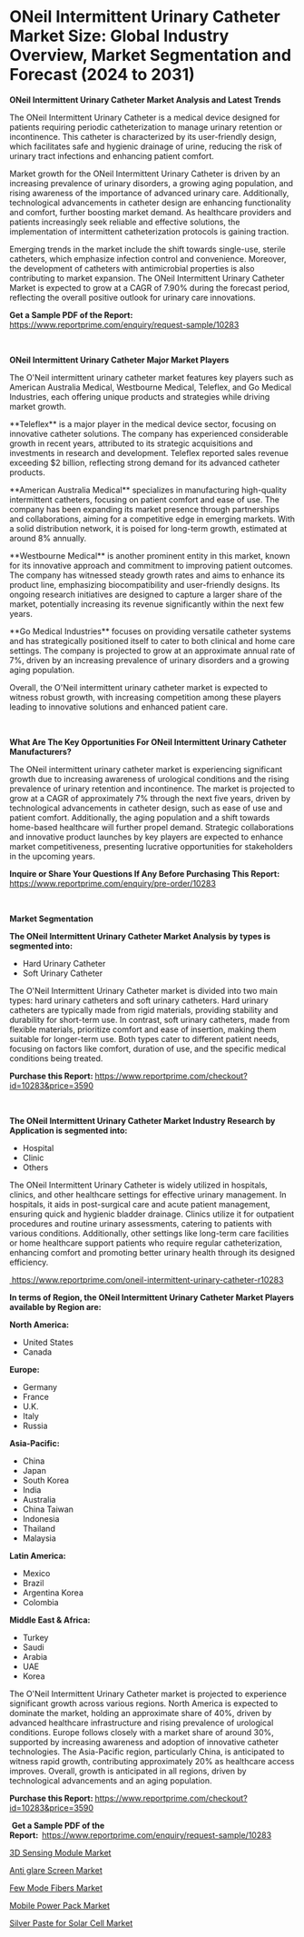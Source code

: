 <p><h1>ONeil Intermittent Urinary Catheter Market Size: Global Industry Overview, Market Segmentation and Forecast (2024 to 2031)</h1></p><p><strong>ONeil Intermittent Urinary Catheter Market Analysis and Latest Trends</strong></p>
<p><p>The ONeil Intermittent Urinary Catheter is a medical device designed for patients requiring periodic catheterization to manage urinary retention or incontinence. This catheter is characterized by its user-friendly design, which facilitates safe and hygienic drainage of urine, reducing the risk of urinary tract infections and enhancing patient comfort. </p><p>Market growth for the ONeil Intermittent Urinary Catheter is driven by an increasing prevalence of urinary disorders, a growing aging population, and rising awareness of the importance of advanced urinary care. Additionally, technological advancements in catheter design are enhancing functionality and comfort, further boosting market demand. As healthcare providers and patients increasingly seek reliable and effective solutions, the implementation of intermittent catheterization protocols is gaining traction. </p><p>Emerging trends in the market include the shift towards single-use, sterile catheters, which emphasize infection control and convenience. Moreover, the development of catheters with antimicrobial properties is also contributing to market expansion. The ONeil Intermittent Urinary Catheter Market is expected to grow at a CAGR of 7.90% during the forecast period, reflecting the overall positive outlook for urinary care innovations.</p></p>
<p><strong>Get a Sample PDF of the Report:&nbsp;</strong> <a href="https://www.reportprime.com/enquiry/request-sample/10283?utm_campaign=2015&utm_medium=2&utm_source=Github&utm_content=ia&utm_term=25122024&utm_id=oneil-intermittent-urinary-catheter">https://www.reportprime.com/enquiry/request-sample/10283</a></p>
<p>&nbsp;</p>
<p><strong>ONeil Intermittent Urinary Catheter Major Market Players</strong></p>
<p><p>The O'Neil intermittent urinary catheter market features key players such as American Australia Medical, Westbourne Medical, Teleflex, and Go Medical Industries, each offering unique products and strategies while driving market growth.</p><p>**Teleflex** is a major player in the medical device sector, focusing on innovative catheter solutions. The company has experienced considerable growth in recent years, attributed to its strategic acquisitions and investments in research and development. Teleflex reported sales revenue exceeding $2 billion, reflecting strong demand for its advanced catheter products.</p><p>**American Australia Medical** specializes in manufacturing high-quality intermittent catheters, focusing on patient comfort and ease of use. The company has been expanding its market presence through partnerships and collaborations, aiming for a competitive edge in emerging markets. With a solid distribution network, it is poised for long-term growth, estimated at around 8% annually.</p><p>**Westbourne Medical** is another prominent entity in this market, known for its innovative approach and commitment to improving patient outcomes. The company has witnessed steady growth rates and aims to enhance its product line, emphasizing biocompatibility and user-friendly designs. Its ongoing research initiatives are designed to capture a larger share of the market, potentially increasing its revenue significantly within the next few years.</p><p>**Go Medical Industries** focuses on providing versatile catheter systems and has strategically positioned itself to cater to both clinical and home care settings. The company is projected to grow at an approximate annual rate of 7%, driven by an increasing prevalence of urinary disorders and a growing aging population.</p><p>Overall, the O'Neil intermittent urinary catheter market is expected to witness robust growth, with increasing competition among these players leading to innovative solutions and enhanced patient care.</p></p>
<p>&nbsp;</p>
<p><strong>What Are The Key Opportunities For ONeil Intermittent Urinary Catheter Manufacturers?</strong></p>
<p><p>The ONeil intermittent urinary catheter market is experiencing significant growth due to increasing awareness of urological conditions and the rising prevalence of urinary retention and incontinence. The market is projected to grow at a CAGR of approximately 7% through the next five years, driven by technological advancements in catheter design, such as ease of use and patient comfort. Additionally, the aging population and a shift towards home-based healthcare will further propel demand. Strategic collaborations and innovative product launches by key players are expected to enhance market competitiveness, presenting lucrative opportunities for stakeholders in the upcoming years.</p></p>
<p><strong>Inquire or Share Your Questions If Any Before Purchasing This Report:</strong> <a href="https://www.reportprime.com/enquiry/pre-order/10283?utm_campaign=2015&utm_medium=2&utm_source=Github&utm_content=ia&utm_term=25122024&utm_id=oneil-intermittent-urinary-catheter">https://www.reportprime.com/enquiry/pre-order/10283</a></p>
<p>&nbsp;</p>
<p><strong>Market Segmentation</strong></p>
<p><strong>The ONeil Intermittent Urinary Catheter Market Analysis by types is segmented into:</strong></p>
<p><ul><li>Hard Urinary Catheter</li><li>Soft Urinary Catheter</li></ul></p>
<p><p>The O'Neil Intermittent Urinary Catheter market is divided into two main types: hard urinary catheters and soft urinary catheters. Hard urinary catheters are typically made from rigid materials, providing stability and durability for short-term use. In contrast, soft urinary catheters, made from flexible materials, prioritize comfort and ease of insertion, making them suitable for longer-term use. Both types cater to different patient needs, focusing on factors like comfort, duration of use, and the specific medical conditions being treated.</p></p>
<p><strong>Purchase this Report:&nbsp;</strong><a href="https://www.reportprime.com/checkout?id=10283&price=3590&utm_campaign=2015&utm_medium=2&utm_source=Github&utm_content=ia&utm_term=25122024&utm_id=oneil-intermittent-urinary-catheter">https://www.reportprime.com/checkout?id=10283&price=3590</a></p>
<p>&nbsp;</p>
<p><strong>The ONeil Intermittent Urinary Catheter Market Industry Research by Application is segmented into:</strong></p>
<p><ul><li>Hospital</li><li>Clinic</li><li>Others</li></ul></p>
<p><p>The ONeil Intermittent Urinary Catheter is widely utilized in hospitals, clinics, and other healthcare settings for effective urinary management. In hospitals, it aids in post-surgical care and acute patient management, ensuring quick and hygienic bladder drainage. Clinics utilize it for outpatient procedures and routine urinary assessments, catering to patients with various conditions. Additionally, other settings like long-term care facilities or home healthcare support patients who require regular catheterization, enhancing comfort and promoting better urinary health through its designed efficiency.</p></p>
<p><a href="https://www.reportprime.com/oneil-intermittent-urinary-catheter-r10283?utm_campaign=2015&utm_medium=2&utm_source=Github&utm_content=ia&utm_term=25122024&utm_id=oneil-intermittent-urinary-catheter">&nbsp;https://www.reportprime.com/oneil-intermittent-urinary-catheter-r10283</a></p>
<p><strong>In terms of Region, the ONeil Intermittent Urinary Catheter Market Players available by Region are:</strong></p>
<p>
    <p> <strong> North America: </strong>
        <ul>
            <li>United States</li>
            <li>Canada</li>
        </ul>
        </p> 
    <p> <strong> Europe: </strong>
        <ul>
            <li>Germany</li>
            <li>France</li>
            <li>U.K.</li>
            <li>Italy</li>
            <li>Russia</li>
        </ul>
        </p> 
    <p> <strong> Asia-Pacific: </strong>
        <ul>
            <li>China</li>
            <li>Japan</li>
            <li>South Korea</li>
            <li>India</li>
            <li>Australia</li>
            <li>China Taiwan</li>
            <li>Indonesia</li>
            <li>Thailand</li>
            <li>Malaysia</li>
        </ul>
        </p> 
    <p> <strong> Latin America: </strong>
        <ul>
            <li>Mexico</li>
            <li>Brazil</li>
            <li>Argentina Korea</li>
            <li>Colombia</li>
        </ul>
        </p> 
    <p> <strong> Middle East & Africa: </strong>
        <ul>
            <li>Turkey</li>
            <li>Saudi</li>
            <li>Arabia</li>
            <li>UAE</li>
            <li>Korea</li>
        </ul>
    </p>
    </p>
<p><p>The O'Neil Intermittent Urinary Catheter market is projected to experience significant growth across various regions. North America is expected to dominate the market, holding an approximate share of 40%, driven by advanced healthcare infrastructure and rising prevalence of urological conditions. Europe follows closely with a market share of around 30%, supported by increasing awareness and adoption of innovative catheter technologies. The Asia-Pacific region, particularly China, is anticipated to witness rapid growth, contributing approximately 20% as healthcare access improves. Overall, growth is anticipated in all regions, driven by technological advancements and an aging population.</p></p>
<p><strong>Purchase this Report: </strong><a href="https://www.reportprime.com/checkout?id=10283&price=3590&utm_campaign=2015&utm_medium=2&utm_source=Github&utm_content=ia&utm_term=25122024&utm_id=oneil-intermittent-urinary-catheter">https://www.reportprime.com/checkout?id=10283&price=3590</a></p>
<p>&nbsp;<strong>Get a Sample PDF of the Report:&nbsp;&nbsp;</strong><a href="https://www.reportprime.com/enquiry/request-sample/10283?utm_campaign=2015&utm_medium=2&utm_source=Github&utm_content=ia&utm_term=25122024&utm_id=oneil-intermittent-urinary-catheter">https://www.reportprime.com/enquiry/request-sample/10283</a></p>
<p><strong></strong></p>
<p><p><a href="https://www.linkedin.com/pulse/3d-sensing-module-market-outlook-complete-industry-analysis-ad5be?utm_campaign=2015&utm_medium=2&utm_source=Github&utm_content=ia&utm_term=25122024&utm_id=oneil-intermittent-urinary-catheter">3D Sensing Module Market</a></p><p><a href="https://www.linkedin.com/pulse/top-trends-transforming-anti-glare-screen-market-2024-2031-elm9f?utm_campaign=2015&utm_medium=2&utm_source=Github&utm_content=ia&utm_term=25122024&utm_id=oneil-intermittent-urinary-catheter">Anti glare Screen Market</a></p><p><a href="https://www.linkedin.com/pulse/close-examination-few-mode-fibers-market-size-scopeprojected-fuchf?utm_campaign=2015&utm_medium=2&utm_source=Github&utm_content=ia&utm_term=25122024&utm_id=oneil-intermittent-urinary-catheter">Few Mode Fibers Market</a></p><p><a href="https://www.linkedin.com/pulse/mobile-power-pack-landscape-product-spectrum-market-trajectories-h0wae?utm_campaign=2015&utm_medium=2&utm_source=Github&utm_content=ia&utm_term=25122024&utm_id=oneil-intermittent-urinary-catheter">Mobile Power Pack Market</a></p><p><a href="https://www.linkedin.com/pulse/market-study-global-silver-paste-solar-cell-2024-2031-size-f60pe?utm_campaign=2015&utm_medium=2&utm_source=Github&utm_content=ia&utm_term=25122024&utm_id=oneil-intermittent-urinary-catheter">Silver Paste for Solar Cell Market</a></p></p>